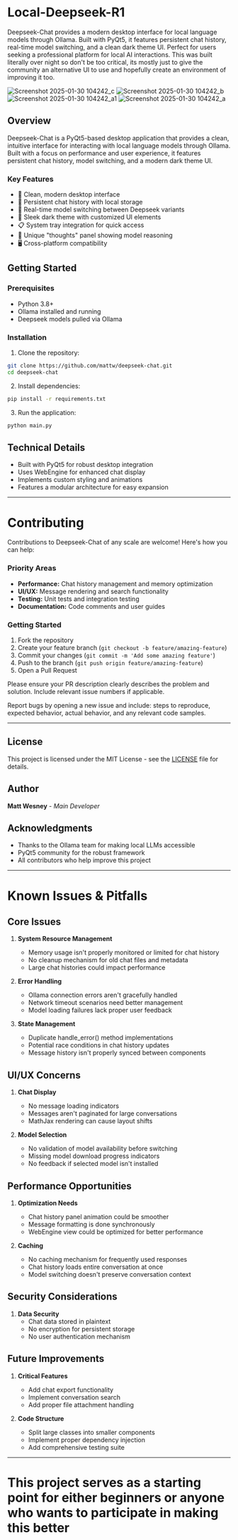 # Local-Deepseek-R1
Deepseek-Chat provides a modern desktop interface for local language models through Ollama. Built with PyQt5, it features persistent chat history, real-time model switching, and a clean dark theme UI. Perfect for users seeking a professional platform for local AI interactions. This was built literally over night so don't be too critical, its mostly just to give the community an alternative UI to use and hopefully create an environment of improving it too. 



![Screenshot 2025-01-30 104242_c](https://github.com/user-attachments/assets/75a816d0-6b15-45e7-8056-4bae24733ba8)
![Screenshot 2025-01-30 104242_b](https://github.com/user-attachments/assets/05ab7858-d6b9-46b3-aa2d-5018ae1fb7c1)
![Screenshot 2025-01-30 104242_a1](https://github.com/user-attachments/assets/11ae29ad-fe1a-498a-8b73-bae116cf84f5)
![Screenshot 2025-01-30 104242_a](https://github.com/user-attachments/assets/a00fe6a0-a845-4976-b41d-8e9f25a3bbb7)




## Overview

Deepseek-Chat is a PyQt5-based desktop application that provides a clean, intuitive interface for interacting with local language models through Ollama. Built with a focus on performance and user experience, it features persistent chat history, model switching, and a modern dark theme UI.

### Key Features

- 🚀 Clean, modern desktop interface
- 💾 Persistent chat history with local storage
- 🔄 Real-time model switching between Deepseek variants
- 🎨 Sleek dark theme with customized UI elements
- 📋 System tray integration for quick access
- 💭 Unique "thoughts" panel showing model reasoning
- 🖥️ Cross-platform compatibility

## Getting Started

### Prerequisites

- Python 3.8+
- Ollama installed and running
- Deepseek models pulled via Ollama

### Installation

1. Clone the repository:
```bash
git clone https://github.com/mattw/deepseek-chat.git
cd deepseek-chat
```

2. Install dependencies:
```bash
pip install -r requirements.txt
```

3. Run the application:
```bash
python main.py
```

## Technical Details

- Built with PyQt5 for robust desktop integration
- Uses WebEngine for enhanced chat display
- Implements custom styling and animations
- Features a modular architecture for easy expansion

---

# Contributing

Contributions to Deepseek-Chat of any scale are welcome! Here's how you can help:

### Priority Areas
- **Performance:** Chat history management and memory optimization
- **UI/UX:** Message rendering and search functionality
- **Testing:** Unit tests and integration testing
- **Documentation:** Code comments and user guides

### Getting Started
1. Fork the repository
2. Create your feature branch (`git checkout -b feature/amazing-feature`)
3. Commit your changes (`git commit -m 'Add some amazing feature'`)
4. Push to the branch (`git push origin feature/amazing-feature`)
5. Open a Pull Request

Please ensure your PR description clearly describes the problem and solution. Include relevant issue numbers if applicable.

Report bugs by opening a new issue and include: steps to reproduce, expected behavior, actual behavior, and any relevant code samples.

---

## License

This project is licensed under the MIT License - see the [LICENSE](LICENSE) file for details.

## Author

**Matt Wesney** - *Main Developer*

## Acknowledgments

- Thanks to the Ollama team for making local LLMs accessible
- PyQt5 community for the robust framework
- All contributors who help improve this project


---




# Known Issues & Pitfalls

## Core Issues

1. **System Resource Management**
   - Memory usage isn't properly monitored or limited for chat history
   - No cleanup mechanism for old chat files and metadata
   - Large chat histories could impact performance

2. **Error Handling**
   - Ollama connection errors aren't gracefully handled
   - Network timeout scenarios need better management
   - Model loading failures lack proper user feedback

3. **State Management**
   - Duplicate handle_error() method implementations
   - Potential race conditions in chat history updates
   - Message history isn't properly synced between components

## UI/UX Concerns

1. **Chat Display**
   - No message loading indicators
   - Messages aren't paginated for large conversations
   - MathJax rendering can cause layout shifts

2. **Model Selection**
   - No validation of model availability before switching
   - Missing model download progress indicators
   - No feedback if selected model isn't installed

## Performance Opportunities

1. **Optimization Needs**
   - Chat history panel animation could be smoother
   - Message formatting is done synchronously
   - WebEngine view could be optimized for better performance

2. **Caching**
   - No caching mechanism for frequently used responses
   - Chat history loads entire conversation at once
   - Model switching doesn't preserve conversation context

## Security Considerations

1. **Data Security**
   - Chat data stored in plaintext
   - No encryption for persistent storage
   - No user authentication mechanism

## Future Improvements

1. **Critical Features**
   - Add chat export functionality
   - Implement conversation search
   - Add proper file attachment handling

2. **Code Structure**
   - Split large classes into smaller components
   - Implement proper dependency injection
   - Add comprehensive testing suite


---

# This project serves as a starting point for either beginners or anyone who wants to participate in making this better

